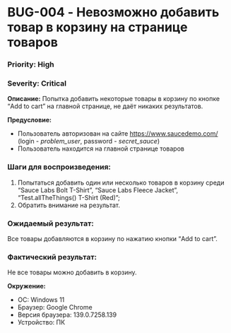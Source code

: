 # BUG-004 - Невозможно добавить товар в корзину на странице товаров

### Priority: High
### Severity: Critical

**Описание:**
Попытка добавить некоторые товары в корзину по кнопке “Add to cart” на главной странице, не даёт никаких результатов.

**Предусловие:** 
- Пользователь авторизован на сайте https://www.saucedemo.com/ (login - *problem_user*, password - *secret_sauce*)
- Пользователь находится на главной странице товаров

### Шаги для воспроизведения:
1. Попытаться добавить один или несколько товаров в корзину среди “Sauce Labs Bolt T-Shirt”, “Sauce Labs Fleece Jacket”, “Test.allTheThings() T-Shirt (Red)”;
2. Обратить внимание на результат.

### Ожидаемый результат:
Все товары добавляются в корзину по нажатию кнопки “Add to cart”.

### Фактический результат:
Не все товары можно добавить в корзину.

**Окружение:**
- ОС: Windows 11
- Браузер: Google Chrome
- Версия браузера: 139.0.7258.139
- Устройство: ПК
